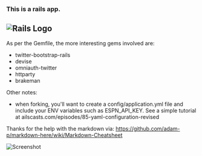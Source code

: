 ### This is a rails app.
![Rails Logo](https://raw.github.com/mxstrand/mxspro/master/app/assets/images/rails.png "Rails Logo")
------

As per the Gemfile, the more interesting gems involved are:

* twitter-bootstrap-rails
* devise
* omniauth-twitter
* httparty
* brakeman

Other notes:
* when forking, you'll want to create a config/application.yml file and include your ENV variables such as ESPN_API_KEY.  See a simple tutorial at ailscasts.com/episodes/85-yaml-configuration-revised


Thanks for the help with the markdown via:
https://github.com/adam-p/markdown-here/wiki/Markdown-Cheatsheet

![Screenshot](https://raw.github.com/mxstrand/mxspro/master/app/assets/images/TwitterSignIn.png)


